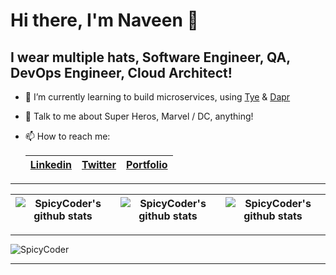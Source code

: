 # Hi there, I'm Naveen 👋

## I wear multiple hats, Software Engineer, QA, DevOps Engineer, Cloud Architect!

- 🌱 I’m currently learning to build microservices, using [Tye](https://github.com/dotnet/tye) & [Dapr](https://dapr.io/)
- 💬 Talk to me about Super Heros, Marvel / DC, anything!
- 📫 How to reach me:

  | [Linkedin](https://www.linkedin.com/in/spk2naveen/) | [Twitter](https://twitter.com/spk2naveen) | [Portfolio](https://naveenkumar.vercel.app) |
  | --------------------------------------------------- | ----------------------------------------- | ------------------------------------------- |

---

| ![SpicyCoder's github stats](https://github-readme-stats.vercel.app/api/top-langs/?username=spicycoder&layout=compact&theme=radical) | ![SpicyCoder's github stats](https://github-readme-stats.vercel.app/api?username=spicycoder&show_icons=true&theme=dracula) | ![SpicyCoder's github stats](https://github-readme-stats.vercel.app/api/top-langs/?username=spicycoder&repo=github-readme-stats&theme=radical) |
| ------------------------------------------------------------------------------------------------------------------------------------ | -------------------------------------------------------------------------------------------------------------------------- | ---------------------------------------------------------------------------------------------------------------------------------------------- |

---

![SpicyCoder](https://i.imgur.com/VssOcYs.jpg)

---
